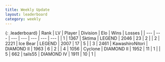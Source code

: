 ```yaml
---
title: Weekly Update
layout: leaderboard
category: weekly
---
```


{: .leaderboard}
| Rank | LV | Player | Division | Elo | Wins | Losses |
| --- | --- | --- | --- | --- | --- | --- |
| <span data-change="0">1</span> | 1367 | <span title="ID: 353063">Sktima</span> | LEGEND | <span data-change="-231">2046</span> | <span data-change="-248">23</span> | <span data-change="-108">2</span> |
| <span data-change="2">2</span> | 2221 | <span title="ID: 417840">Ice Bear</span> | LEGEND | <span data-change="-197">2007</span> | <span data-change="-52">17</span> | <span data-change="-10">5</span> |
| <span data-change="-1">3</span> | 2461 | <span title="ID: 164871">KawashiroNitori</span> | DIAMOND II | <span data-change="-293">1963</span> | <span data-change="-167">6</span> | <span data-change="-57">2</span> |
| <span data-change="5">4</span> | 1056 | <span title="ID: 92077">Cyclone</span> | DIAMOND II | <span data-change="-225">1952</span> | <span data-change="-86">11</span> | <span data-change="-32">1</span> |
| <span data-change="15">5</span> | 662 | <span title="ID: 170123">tails55</span> | DIAMOND IV | <span data-change="-208">1911</span> | <span data-change="-57">10</span> | <span data-change="-22">1</span> |